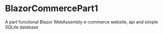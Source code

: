 # BlazorCommercePart1
A part functional Blazor WebAssembly e-commerce website, api and simple SQLite database
